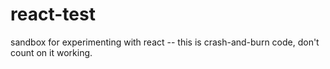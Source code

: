 # react-test
sandbox for experimenting with react -- this is crash-and-burn code, don't count on it working.
